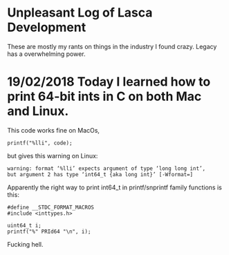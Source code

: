# Unpleasant Log of Lasca Development

These are mostly my rants on things in the industry I found crazy. 
Legacy has a overwhelming power.

# 19/02/2018 Today I learned how to print 64-bit ints in C on both Mac and Linux.

This code works fine on MacOs, 

    printf("%lli", code);
    
but gives this warning on Linux:

    warning: format ‘%lli’ expects argument of type ‘long long int’,
    but argument 2 has type ‘int64_t {aka long int}’ [-Wformat=]

Apparently the right way to print int64_t in printf/snprintf family functions is this:

    #define __STDC_FORMAT_MACROS
    #include <inttypes.h>

    uint64_t i;
    printf("%" PRId64 "\n", i);

Fucking hell.
